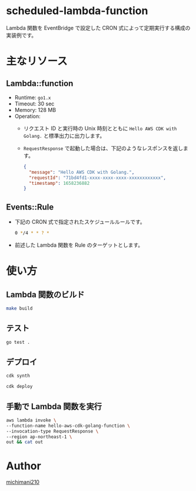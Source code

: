 scheduled-lambda-function
===

Lambda 関数を EventBridge で設定した CRON 式によって定期実行する構成の実装例です。

# 主なリソース

## Lambda::function

- Runtime: `go1.x`
- Timeout: 30 sec
- Memory: 128 MB
- Operation:
  - リクエスト ID と実行時の Unix 時刻とともに `Hello AWS CDK with Golang.` と標準出力に出力します。
  - `RequestResponse` で起動した場合は、下記のようなレスポンスを返します。

    ```json
    {
      "message": "Hello AWS CDK with Golang.",
      "requestId": "71bd4fd1-xxxx-xxxx-xxxx-xxxxxxxxxxxx",
      "timestamp": 1658236882
    }
    ```

## Events::Rule

- 下記の CRON 式で指定されたスケジュールルールです。

  ```bash
  0 */4 * * ? *
  ```

- 前述した Lambda 関数を Rule のターゲットとします。

# 使い方

## Lambda 関数のビルド

```bash
make build
```

## テスト

```bash
go test .
```

## デプロイ

```bash
cdk synth
```

```bash
cdk deploy
```

## 手動で Lambda 関数を実行

```bash
aws lambda invoke \
--function-name hello-aws-cdk-golang-function \
--invocation-type RequestResponse \
--region ap-northeast-1 \
out && cat out
```

# Author

[michimani210](https://twitter.com/michimani210)